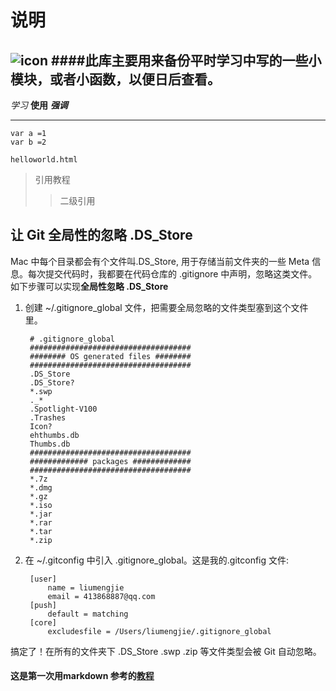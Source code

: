 # 说明
![icon](/Users/liumengjie/backups/home.png)
####此库主要用来备份平时学习中写的一些小模块，或者小函数，以便日后查看。
---
*学习*
**使用**
***强调***
___
    var a =1 
    var b =2
`helloworld.html`
> 引用教程
>> 二级引用

## 让 Git 全局性的忽略 .DS_Store
Mac 中每个目录都会有个文件叫.DS_Store, 用于存储当前文件夹的一些 Meta 信息。每次提交代码时，我都要在代码仓库的 .gitignore 中声明，忽略这类文件。  如下步骤可以实现**全局性忽略 .DS_Store**

1. 创建 ~/.gitignore_global 文件，把需要全局忽略的文件类型塞到这个文件里。
	
		# .gitignore_global
		####################################
		######## OS generated files ########
		####################################
		.DS_Store
		.DS_Store?
		*.swp
		._*
		.Spotlight-V100
		.Trashes
		Icon?
		ehthumbs.db
		Thumbs.db
		####################################
		############# packages #############
		####################################
		*.7z
		*.dmg
		*.gz
		*.iso
		*.jar
		*.rar
		*.tar
		*.zip
2. 在 ~/.gitconfig 中引入 .gitignore_global。这是我的.gitconfig 文件:

		[user]
    		name = liumengjie
    		email = 413868887@qq.com
		[push]
    		default = matching
		[core]
    		excludesfile = /Users/liumengjie/.gitignore_global

搞定了！在所有的文件夹下 .DS_Store .swp .zip 等文件类型会被 Git 自动忽略。
#### 这是第一次用markdown    参考的[教程](http://blog.csdn.net/skykingf/article/details/45536231)

